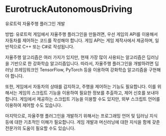 # EurotruckAutonomousDriving
유로트럭 자율주행 플러그인 개발

방법: 유로트럭 게임에서 자율주행 플러그인을 만들려면, 우선 게임의 API를 이용해서 자동차를 제어하는 코드를 작성해야 합니다. 게임 API는 게임 제작사에서 제공하며, 일반적으로 C++ 또는 C#로 작성됩니다.

자율주행 알고리즘은 여러 가지가 있지만, 현재 가장 많이 사용되는 알고리즘은 딥러닝을 기반으로 한 강화학습 알고리즘입니다. 따라서, 자율주행 플러그인을 개발하려면 딥러닝 프레임워크인 TensorFlow, PyTorch 등을 이용하여 강화학습 알고리즘을 구현해야 합니다.

또한, 게임에서 자동차의 상태를 감지하고, 주행을 제어하는 기능도 필요합니다. 이를 위해서는 게임의 스크립트 기능을 이용하여 필요한 정보를 추출하고, 제어 신호를 보내야 합니다. 게임에서 제공하는 스크립트 기능을 이용할 수도 있지만, 외부 스크립트 언어를 이용하여 제어할 수도 있습니다.

마지막으로, 자율주행 플러그인을 개발하기 위해서는 프로그래밍 언어 및 딥러닝 지식 등에 대한 기초적인 이해가 필요합니다. 게임 개발과 머신러닝에 대한 지식을 함께 갖춘 전문가의 도움이 필요할 수도 있습니다.
